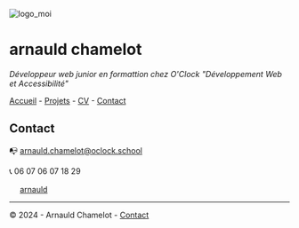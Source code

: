 ![logo_moi](https://fastly.picsum.photos/id/1005/800/300.jpg?hmac=LcHrvqq-CpNZxTg2JWPaRp-GL6HuOx6eBSkMQ67HpF8 "mon_image")
# arnauld chamelot

*Développeur web junior en formattion chez O'Clock "Développement Web et Accessibilité"*

[Accueil](https://github.com/arnauldchamelot/S01E11_atelier_recap/blob/main/README.md "page acceuil") - [Projets](https://github.com/arnauldchamelot/S01E11_atelier_recap/blob/main/Projets.md "page projets") - [CV](https://github.com/arnauldchamelot/S01E11_atelier_recap/blob/main/CV.md "page CV") - [Contact](https://github.com/arnauldchamelot/S01E11_atelier_recap/blob/main/contact.md "page contact")

## Contact

📭  <a href="mailto:arnauld.chamelot@oclock.school">arnauld.chamelot@oclock.school</a>

📞 06 07 06 07 18 29

<img src="https://cdn-icons-png.flaticon.com/512/174/174857.png" width="15"/> <a href="https://www.linkedin.com/company/25974037/admin/feed/posts/">arnauld</a></img>

_________________________
© 2024 - Arnauld Chamelot - [Contact](https://github.com/arnauldchamelot/S01E11_atelier_recap/blob/main/contact.md "page contact")